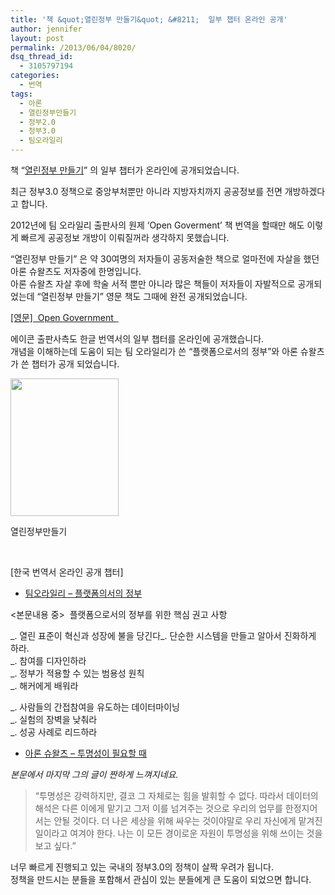 ```yaml
---
title: '책 &quot;열린정부 만들기&quot; &#8211;  일부 챕터 온라인 공개'
author: jennifer
layout: post
permalink: /2013/06/04/8020/
dsq_thread_id:
  - 3105797194
categories:
  - 번역
tags:
  - 아론
  - 열린정부만들기
  - 정부2.0
  - 정부3.0
  - 팀오라일리
---
```

책 &#8220;<a title="열린정부만들기" href="http://www.yes24.com/24/goods/6291770" target="_blank">열린정부 만들기</a>&#8221; 의 일부 챕터가 온라인에 공개되었습니다.

최근 정부3.0 정책으로 중앙부처뿐만 아니라 지방자치까지 공공정보를 전면 개방하겠다고 합니다.

2012년에 팀 오라일리 출판사의 원제 &#8216;Open Goverment&#8217; 책 번역을 할때만 해도 이렇게 빠르게 공공정보 개방이 이뤄질꺼라 생각하지 못했습니다.

&#8220;열린정부 만들기&#8221; 은 약 30여명의 저자들이 공동저술한 책으로 얼마전에 자살을 했던 아론 슈왈츠도 저자중에 한명입니다.  
아론 슈왈츠 자살 후에 학술 서적 뿐만 아니라 많은 책들이 저자들이 자발적으로 공개되었는데 &#8220;열린정부 만들기&#8221; 영문 책도 그때에 완전 공개되었습니다.

<a title="열린정부만들기 영문 원본책" href="https://github.com/oreillymedia/open_government" target="_blank">[영문]  Open Government  </a>

에이콘 출판사측도 한글 번역서의 일부 챕터를 온라인에 공개했습니다.  
개념을 이해하는데 도움이 되는 팀 오라일리가 쓴 &#8220;플랫폼으로서의 정부&#8221;와 아론 슈왈츠가 쓴 챕터가 공개 되었습니다.

<div style="width: 183px" class="wp-caption alignnone">
  <img alt="" src="http://image.yes24.com/momo/TopCate169/MidCate05/16849446.jpg" width="173" height="220" /><p class="wp-caption-text">
    열린정부만들기
  </p>
</div>

&nbsp;

[한국 번역서 온라인 공개 챕터]

*   <a href="http://www.scribd.com/doc/145577100/%EC%97%B4%EB%A6%B0-%EC%A0%95%EB%B6%80-%EB%A7%8C%EB%93%A4%EA%B8%B0-2%EC%9E%A5-%ED%8C%80-%EC%98%A4%EB%9D%BC%EC%9D%BC%EB%A6%AC" target="_blank">팀오라일리 &#8211; 플랫폼의서의 정부</a>

<본문내용 중>  플랫폼으로서의 정부를 위한 핵심 권고 사항

\_. 열린 표준이 혁신과 성장에 불을 당긴다\_. 단순한 시스템을 만들고 알아서 진화하게 하라.  
_. 참여를 디자인하라  
_. 정부가 적용할 수 있는 범용성 원칙  
_. 해커에게 배워라

_. 사람들의 간접참여을 유도하는 데이터마이닝  
_. 실험의 장벽을 낮춰라  
_. 성공 사례로 리드하라

*   <a href="http://www.scribd.com/doc/145577213/%EC%97%B4%EB%A6%B0-%EC%A0%95%EB%B6%80-%EB%A7%8C%EB%93%A4%EA%B8%B0-25%EC%9E%A5-%EC%95%84%EB%A1%A0-%EC%8A%88%EC%99%80%EC%B8%A0" target="_blank">아론 슈왈츠 &#8211; 투명성이 필요할 때</a>

<em id="__mceDel">본문에서 마지막 그의 글이 짠하게 느껴지네요.</em>

> &#8220;투명성은 강력하지만, 결코 그 자체로는 힘을 발휘할 수 없다. 따라서 데이터의 해석은 다른 이에게 맡기고 그저 이를 넘겨주는 것으로 우리의 업무를 한정지어서는 안될 것이다. 더 나은 세상을 위해 싸우는 것이야말로 우리 자신에게 맡겨진 일이라고 여겨야 한다. 나는 이 모든 경이로운 자원이 투명성을 위해 쓰이는 것을 보고 싶다.&#8221;

너무 빠르게 진행되고 있는 국내의 정부3.0의 정책이 살짝 우려가 됩니다.  
정책을 만드시는 분들을 포함해서 관심이 있는 분들에게 큰 도움이 되었으면 합니다.